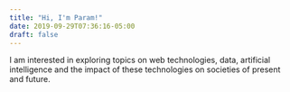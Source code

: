 ```yaml
---
title: "Hi, I'm Param!"
date: 2019-09-29T07:36:16-05:00
draft: false
---
```

I am interested in exploring topics on web technologies, data, artificial intelligence and the impact of these technologies on societies of present and future.
